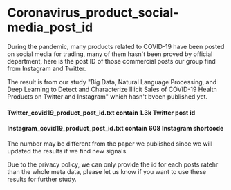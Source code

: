 # Coronavirus_product_social-media_post_id
During the pandemic, many products related to COVID-19 have been posted on social media for trading, many of them hasn't been proved by official department, here is the post ID of those commercial posts our group find from Instagram and Twitter. 

The result is from our study "Big Data, Natural Language Processing, and Deep Learning to Detect and Characterize Illicit Sales of COVID-19 Health Products on Twitter and Instagram" which hasn't bveen published yet.

#### Twitter_covid19_product_post_id.txt contain 1.3k Twitter post id
#### Instagram_covid19_product_post_id.txt contain 608 Instagram shortcode

The number may be different from the paper we published since we will updated the results if we find new signals.

Due to the privacy policy, we can only provide the id for each posts ratehr than the whole meta data, please let us know if you want to use these results for further study.
